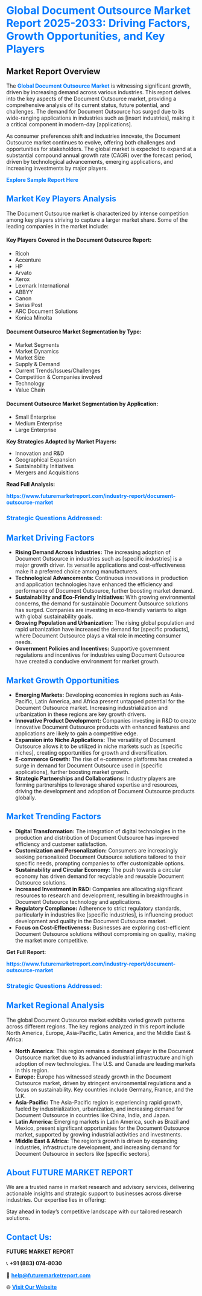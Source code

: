 <h1 style="color: #007BFF;">Global Document Outsource Market Report 2025-2033: Driving Factors, Growth Opportunities, and Key Players</h1>

<section id="overview">
<h2>Market Report Overview</h2>
<p>The <a href="https://www.futuremarketreport.com/industry-report/document-outsource-market" style="color: #007BFF; text-decoration: none;"><strong>Global Document Outsource Market</strong></a> is witnessing significant growth, driven by increasing demand across various industries. This report delves into the key aspects of the Document Outsource market, providing a comprehensive analysis of its current status, future potential, and challenges. The demand for Document Outsource has surged due to its wide-ranging applications in industries such as [insert industries], making it a critical component in modern-day [applications].</p>
<p>As consumer preferences shift and industries innovate, the Document Outsource market continues to evolve, offering both challenges and opportunities for stakeholders. The global market is expected to expand at a substantial compound annual growth rate (CAGR) over the forecast period, driven by technological advancements, emerging applications, and increasing investments by major players.</p>
</section>

<section id="overview">
<p><a href="https://www.futuremarketreport.com/request-sample/reportId=26589" style="color: #007BFF; text-decoration: none;"><strong>Explore Sample Report Here</strong></a></p>
</section>

<section id="key-players">
<h2 style="color: #007BFF;">Market Key Players Analysis</h2>
<p>The Document Outsource market is characterized by intense competition among key players striving to capture a larger market share. Some of the leading companies in the market include:</p>
<h4>Key Players Covered in the Document Outsource Report:</h4>
<ul><li>Ricoh</li><li>Accenture</li><li>HP</li><li>Arvato</li><li>Xerox</li><li>Lexmark International</li><li>ABBYY</li><li>Canon</li><li>Swiss Post</li><li>ARC Document Solutions</li><li>Konica Minolta</li></ul>
<h4>Document Outsource Market Segmentation by Type:</h4>
<ul><li>Market Segments</li><li>Market Dynamics</li><li>Market Size</li><li>Supply &amp; Demand</li><li>Current Trends/Issues/Challenges</li><li>Competition &amp; Companies involved</li><li>Technology</li><li>Value Chain</li></ul>

<h4>Document Outsource Market Segmentation by Application:</h4>
<ul><li>Small Enterprise</li><li>Medium Enterprise</li><li>Large Enterprise</li></ul>
<p><strong>Key Strategies Adopted by Market Players:</strong></p>
<ul>
<li>Innovation and R&D</li>
<li>Geographical Expansion</li>
<li>Sustainability Initiatives</li>
<li>Mergers and Acquisitions</li>
</ul>
</section>

<section>
<p><strong>Read Full Analysis: </strong></p><a href="https://www.futuremarketreport.com/industry-report/document-outsource-market" style="color: #007BFF; text-decoration: none;"><strong>https://www.futuremarketreport.com/industry-report/document-outsource-market</strong></a>
<h3 style="color: #007BFF;">Strategic Questions Addressed:</h3>
</section>

<section id="driving-factors">
<h2 style="color: #007BFF;">Market Driving Factors</h2>
<ul>
<li><strong>Rising Demand Across Industries:</strong> The increasing adoption of Document Outsource in industries such as [specific industries] is a major growth driver. Its versatile applications and cost-effectiveness make it a preferred choice among manufacturers.</li>
<li><strong>Technological Advancements:</strong> Continuous innovations in production and application technologies have enhanced the efficiency and performance of Document Outsource, further boosting market demand.</li>
<li><strong>Sustainability and Eco-Friendly Initiatives:</strong> With growing environmental concerns, the demand for sustainable Document Outsource solutions has surged. Companies are investing in eco-friendly variants to align with global sustainability goals.</li>
<li><strong>Growing Population and Urbanization:</strong> The rising global population and rapid urbanization have increased the demand for [specific products], where Document Outsource plays a vital role in meeting consumer needs.</li>
<li><strong>Government Policies and Incentives:</strong> Supportive government regulations and incentives for industries using Document Outsource have created a conducive environment for market growth.</li>
</ul>
</section>

<section id="growth-opportunities">
<h2 style="color: #007BFF;">Market Growth Opportunities</h2>
<ul>
<li><strong>Emerging Markets:</strong> Developing economies in regions such as Asia-Pacific, Latin America, and Africa present untapped potential for the Document Outsource market. Increasing industrialization and urbanization in these regions are key growth drivers.</li>
<li><strong>Innovative Product Development:</strong> Companies investing in R&D to create innovative Document Outsource products with enhanced features and applications are likely to gain a competitive edge.</li>
<li><strong>Expansion into Niche Applications:</strong> The versatility of Document Outsource allows it to be utilized in niche markets such as [specific niches], creating opportunities for growth and diversification.</li>
<li><strong>E-commerce Growth:</strong> The rise of e-commerce platforms has created a surge in demand for Document Outsource used in [specific applications], further boosting market growth.</li>
<li><strong>Strategic Partnerships and Collaborations:</strong> Industry players are forming partnerships to leverage shared expertise and resources, driving the development and adoption of Document Outsource products globally.</li>
</ul>
</section>

<section id="trending-factors">
<h2 style="color: #007BFF;">Market Trending Factors</h2>
<ul>
<li><strong>Digital Transformation:</strong> The integration of digital technologies in the production and distribution of Document Outsource has improved efficiency and customer satisfaction.</li>
<li><strong>Customization and Personalization:</strong> Consumers are increasingly seeking personalized Document Outsource solutions tailored to their specific needs, prompting companies to offer customizable options.</li>
<li><strong>Sustainability and Circular Economy:</strong> The push towards a circular economy has driven demand for recyclable and reusable Document Outsource solutions.</li>
<li><strong>Increased Investment in R&D:</strong> Companies are allocating significant resources to research and development, resulting in breakthroughs in Document Outsource technology and applications.</li>
<li><strong>Regulatory Compliance:</strong> Adherence to strict regulatory standards, particularly in industries like [specific industries], is influencing product development and quality in the Document Outsource market.</li>
<li><strong>Focus on Cost-Effectiveness:</strong> Businesses are exploring cost-efficient Document Outsource solutions without compromising on quality, making the market more competitive.</li>
</ul>
</section>

<section>
<p><strong>Get Full Report: </strong></p><a href="https://www.futuremarketreport.com/industry-report/document-outsource-market" style="color: #007BFF; text-decoration: none;"><strong>https://www.futuremarketreport.com/industry-report/document-outsource-market</strong></a>
<h3 style="color: #007BFF;">Strategic Questions Addressed:</h3>
</section>


<section id="regional-analysis">
<h2 style="color: #007BFF;">Market Regional Analysis</h2>
<p>The global Document Outsource market exhibits varied growth patterns across different regions. The key regions analyzed in this report include North America, Europe, Asia-Pacific, Latin America, and the Middle East & Africa:</p>
<ul>
<li><strong>North America:</strong> This region remains a dominant player in the Document Outsource market due to its advanced industrial infrastructure and high adoption of new technologies. The U.S. and Canada are leading markets in this region.</li>
<li><strong>Europe:</strong> Europe has witnessed steady growth in the Document Outsource market, driven by stringent environmental regulations and a focus on sustainability. Key countries include Germany, France, and the U.K.</li>
<li><strong>Asia-Pacific:</strong> The Asia-Pacific region is experiencing rapid growth, fueled by industrialization, urbanization, and increasing demand for Document Outsource in countries like China, India, and Japan.</li>
<li><strong>Latin America:</strong> Emerging markets in Latin America, such as Brazil and Mexico, present significant opportunities for the Document Outsource market, supported by growing industrial activities and investments.</li>
<li><strong>Middle East & Africa:</strong> The region’s growth is driven by expanding industries, infrastructure development, and increasing demand for Document Outsource in sectors like [specific sectors].</li>
</ul>
</section>

<footer>
<h2 style="color: #007BFF;">About FUTURE MARKET REPORT</h2>
<p>We are a trusted name in market research and advisory services, delivering actionable insights and strategic support to businesses across diverse industries. Our expertise lies in offering:</p>

<p>Stay ahead in today’s competitive landscape with our tailored research solutions.</p>

<h2 style="color: #007BFF;">Contact Us:</h2>
<p><strong>FUTURE MARKET REPORT</strong></p>
<p>📞 <strong>+91 (883) 074-8030</strong></p>
<p>📧 <strong><a href="mailto:help@futuremarketreport.com" style="color: #007BFF;">help@futuremarketreport.com</a></strong></p>
<p>🌐 <strong><a href="https://www.futuremarketreport.com/" style="color: #007BFF;">Visit Our Website</a></strong></p>
</footer>
